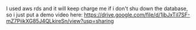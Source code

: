 I used aws rds and it will keep charge me if i don't shu down the database, so i just put a demo video here:
  https://drive.google.com/file/d/1jbJxTiI7SF-mZ7PiikXG85J4QLkireSn/view?usp=sharing
